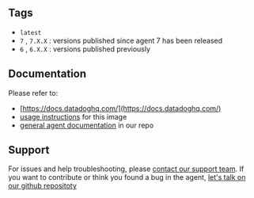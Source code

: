 ## Tags

- `latest`
- `7` , `7.X.X` : versions published since agent 7 has been released
- `6` , `6.X.X` : versions published previously

## Documentation

Please refer to:

- [https://docs.datadoghq.com/](https://docs.datadoghq.com/)
- [usage instructions](https://github.com/DataDog/datadog-agent/tree/master/Dockerfiles/dogstatsd/alpine) for this image
- [general agent documentation](https://github.com/DataDog/datadog-agent/tree/master/docs) in our repo

## Support

For issues and help troubleshooting, please [contact our support team](https://www.datadoghq.com/support/). If you want to contribute or think you found a bug in the agent, [let's talk on our github repositoty](https://github.com/DataDog/datadog-agent)

